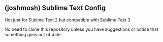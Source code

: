 ## (joshmosh) Sublime Text Config

Not just for Subime Text 2 but compatible with Sublime Text 3.

No need to clone this repository unless you have suggestions or notice that something goes out of date.

